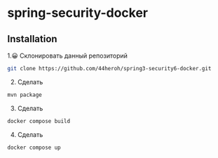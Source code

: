 # spring-security-docker

## Installation

1.😀 Склонировать данный репозиторий
```sh
git clone https://github.com/44heroh/spring3-security6-docker.git
```
2. Сделать 
```sh
mvn package
```
3. Сделать
```sh
docker compose build
```
4. Сделать
```sh
docker compose up
```